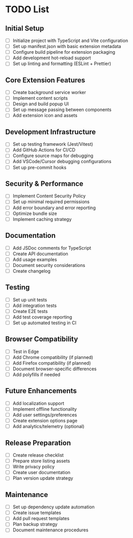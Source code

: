 # TODO List

## Initial Setup
- [ ] Initialize project with TypeScript and Vite configuration
- [ ] Set up manifest.json with basic extension metadata
- [ ] Configure build pipeline for extension packaging
- [ ] Add development hot-reload support
- [ ] Set up linting and formatting (ESLint + Prettier)

## Core Extension Features
- [ ] Create background service worker
- [ ] Implement content scripts
- [ ] Design and build popup UI
- [ ] Set up message passing between components
- [ ] Add extension icon and assets

## Development Infrastructure
- [ ] Set up testing framework (Jest/Vitest)
- [ ] Add GitHub Actions for CI/CD
- [ ] Configure source maps for debugging
- [ ] Add VSCode/Cursor debugging configurations
- [ ] Set up pre-commit hooks

## Security & Performance
- [ ] Implement Content Security Policy
- [ ] Set up minimal required permissions
- [ ] Add error boundary and error reporting
- [ ] Optimize bundle size
- [ ] Implement caching strategy

## Documentation
- [ ] Add JSDoc comments for TypeScript
- [ ] Create API documentation
- [ ] Add usage examples
- [ ] Document security considerations
- [ ] Create changelog

## Testing
- [ ] Set up unit tests
- [ ] Add integration tests
- [ ] Create E2E tests
- [ ] Add test coverage reporting
- [ ] Set up automated testing in CI

## Browser Compatibility
- [ ] Test in Edge
- [ ] Add Chrome compatibility (if planned)
- [ ] Add Firefox compatibility (if planned)
- [ ] Document browser-specific differences
- [ ] Add polyfills if needed

## Future Enhancements
- [ ] Add localization support
- [ ] Implement offline functionality
- [ ] Add user settings/preferences
- [ ] Create extension options page
- [ ] Add analytics/telemetry (optional)

## Release Preparation
- [ ] Create release checklist
- [ ] Prepare store listing assets
- [ ] Write privacy policy
- [ ] Create user documentation
- [ ] Plan version update strategy

## Maintenance
- [ ] Set up dependency update automation
- [ ] Create issue templates
- [ ] Add pull request templates
- [ ] Plan backup strategy
- [ ] Document maintenance procedures 